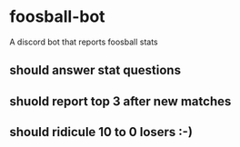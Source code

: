 # foosball-bot
A discord bot that reports foosball stats

## should answer stat questions 

## shuold report top 3 after new matches

## should ridicule 10 to 0 losers :-)
